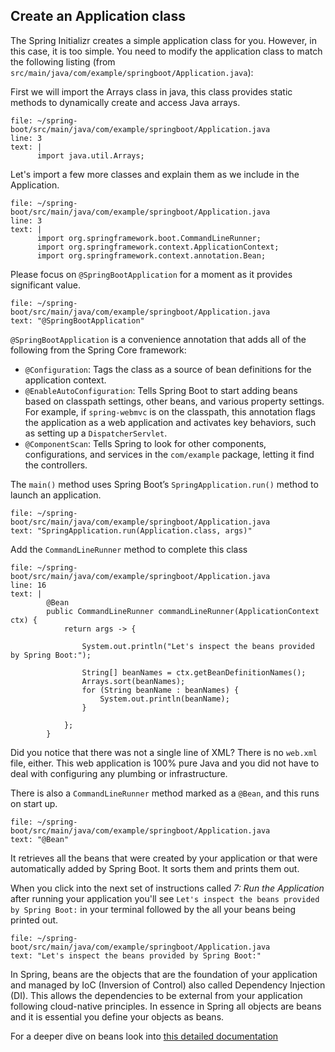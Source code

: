 
## Create an Application class

The Spring Initializr creates a simple application class for you. However, in this case, it is too simple. You need to modify the application class to match the following listing (from `src/main/java/com/example/springboot/Application.java`):


First we will import the Arrays class in java, this class provides static methods to dynamically create and access Java arrays.
```editor:insert-lines-before-line
file: ~/spring-boot/src/main/java/com/example/springboot/Application.java
line: 3
text: |
      import java.util.Arrays;
```

Let's import a few more classes and explain them as we include in the Application.
```editor:insert-lines-before-line
file: ~/spring-boot/src/main/java/com/example/springboot/Application.java
line: 3
text: |
      import org.springframework.boot.CommandLineRunner;
      import org.springframework.context.ApplicationContext;
      import org.springframework.context.annotation.Bean;

```

Please focus on `@SpringBootApplication` for a moment as it provides significant value.
```editor:select-matching-text
file: ~/spring-boot/src/main/java/com/example/springboot/Application.java
text: "@SpringBootApplication"
```

`@SpringBootApplication` is a convenience annotation that adds all of the following from the Spring Core framework:
*   `@Configuration`: Tags the class as a source of bean definitions for the application context.
*   `@EnableAutoConfiguration`: Tells Spring Boot to start adding beans based on classpath settings, other beans, and various property settings. For example, if `spring-webmvc` is on the classpath, this annotation flags the application as a web application and activates key behaviors, such as setting up a `DispatcherServlet`.
*   `@ComponentScan`: Tells Spring to look for other components, configurations, and services in the `com/example` package, letting it find the controllers.

The `main()` method uses Spring Boot’s `SpringApplication.run()` method to launch an application. 
```editor:select-matching-text
file: ~/spring-boot/src/main/java/com/example/springboot/Application.java
text: "SpringApplication.run(Application.class, args)"
```

Add the `CommandLineRunner` method to complete this class
```editor:insert-lines-before-line
file: ~/spring-boot/src/main/java/com/example/springboot/Application.java
line: 16
text: |
        @Bean
        public CommandLineRunner commandLineRunner(ApplicationContext ctx) {
            return args -> {

                System.out.println("Let's inspect the beans provided by Spring Boot:");

                String[] beanNames = ctx.getBeanDefinitionNames();
                Arrays.sort(beanNames);
                for (String beanName : beanNames) {
                    System.out.println(beanName);
                }

            };
        }
```

Did you notice that there was not a single line of XML? There is no `web.xml` file, either. This web application is 100% pure Java and you did not have to deal with configuring any plumbing or infrastructure.

There is also a `CommandLineRunner` method marked as a `@Bean`, and this runs on start up. 
```editor:select-matching-text
file: ~/spring-boot/src/main/java/com/example/springboot/Application.java
text: "@Bean"
```
It retrieves all the beans that were created by your application or that were automatically added by Spring Boot. It sorts them and prints them out.

When you click into the next set of instructions called *7: Run the Application* after running your application you'll see `Let's inspect the beans provided by Spring Boot:` in your terminal followed by the all your beans being printed out.
```editor:select-matching-text
file: ~/spring-boot/src/main/java/com/example/springboot/Application.java
text: "Let's inspect the beans provided by Spring Boot:"
```
In Spring, beans are the objects that are the foundation of your application and managed by IoC (Inversion of Control) also called Dependency Injection (DI). This allows the dependencies to be external from your application following cloud-native principles. In essence in Spring all objects are beans and it is essential you define your objects as beans.

For a deeper dive on beans look into [this detailed documentation](https://docs.spring.io/spring-framework/docs/current/reference/html/core.html#beans-introduction)